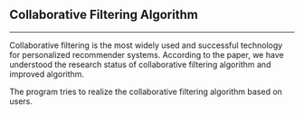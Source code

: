## Collaborative Filtering Algorithm ##

---

Collaborative  filtering  is  the  most  widely  used  and  successful  technology  for personalized  recommender  systems. According to the paper, we have understood the research status of collaborative filtering algorithm and improved algorithm.

The program tries to realize the collaborative filtering algorithm based on users.